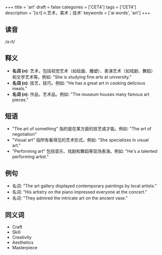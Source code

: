+++
title = 'art'
draft = false
categories = ['CET4']
tags = ['CET4']
description = '[ɑːt] n.艺术，美术；技术'
keywords = ['ai words', 'art']
+++

## 读音
/ɑːrt/

## 释义
- **名词 (n)**: 艺术，包括视觉艺术（如绘画、雕塑）、表演艺术（如戏剧、舞蹈）和文学艺术等。例如: "She is studying fine arts at university."
- **名词 (n)**: 技艺，技巧。例如: "He has a great art in cooking delicious meals."
- **名词 (n)**: 作品，艺术品。例如: "The museum houses many famous art pieces."

## 短语
- "The art of something" 指的是在某方面的技艺或才能。例如: "The art of negotiation"
- "Visual art" 指所有看得见的艺术形式。例如: "She specializes in visual art."
- "Performing art" 包括音乐、戏剧和舞蹈等现场表演。例如: "He's a talented performing artist."

## 例句
- 名词: "The art gallery displayed contemporary paintings by local artists."
- 名词: "His artistry on the piano impressed everyone at the concert."
- 名词: "They admired the intricate art on the ancient vase."

## 同义词
- Craft
- Skill
- Creativity
- Aesthetics
- Masterpiece
